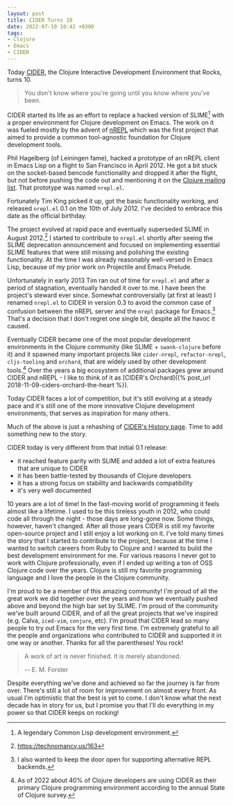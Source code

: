 ```yaml
---
layout: post
title: CIDER Turns 10
date: 2022-07-10 10:42 +0300
tags:
- Clojure
- Emacs
- CIDER
---
```


Today [CIDER](https://cider.mx), the Clojure Interactive Development Environment that Rocks, turns 10.

> You don't know where you're going until you know where you've been.

CIDER started its life as an effort to replace a hacked version of SLIME[^1] with
a proper environment for Clojure development on Emacs. The work on it was
fueled mostly by the advent of [nREPL](https://nrepl.org) which was the first project that aimed to
provide a common tool-agnostic foundation for Clojure development tools.

Phil Hagelberg (of Leiningen fame),
hacked a prototype of an nREPL client in Emacs Lisp on a flight to
San Francisco in April 2012.  He got a bit stuck on the socket-based bencode
functionality and dropped it after the flight, but not before pushing
the code out and mentioning it on the [Clojure mailing list](http://groups.google.com/group/clojure/browse_thread/thread/2bd91de7dca55ca4). That prototype was named
`nrepl.el`.

Fortunately Tim King picked it up, got the basic functionality working, and released `nrepl.el` 0.1 on the 10th of July 2012.
I've decided to embrace this date as the official birthday.

The project evolved at rapid pace and eventually superseded SLIME in August 2012.[^2]
I started to contribute to `nrepl.el` shortly after seeing the SLIME deprecation announcement and focused on implementing
essential SLIME features that were still missing and polishing the existing functionality. At the time I was already reasonably
well-versed in Emacs Lisp, because of my prior work on Projectile and Emacs Prelude.

Unfortunately in early 2013 Tim ran out of time for `nrepl.el` and after a period of stagnation, eventually handed it over to me. I have been the project's steward
ever since. Somewhat controversially (at first at least) I renamed `nrepl.el` to CIDER in version 0.3 to avoid the common case of confusion between
the nREPL server and the `nrepl` package for Emacs.[^3] That's a decision that I don't regret one single bit, despite all the havoc it caused.

Eventually CIDER became one of the most popular development environments in the
Clojure community (like SLIME + `swank-clojure` before it) and it spawned many
important projects like `cider-nrepl`, `refactor-nrepl`, `cljs-tooling` and
`orchard`, that are widely used by other development tools.[^4] Over the years a
big ecosystem of additional packages grew around CIDER and nREPL - I like to
think of it as [CIDER's Orchard]({% post_url 2018-11-09-ciders-orchard-the-heart
%}).

Today CIDER faces a lot of competition, but
it's still evolving at a steady pace and it's still one of the more innovative Clojure development environments,
that serves as inspiration for many others.

Much of the above is just a rehashing of [CIDER's History page](https://docs.cider.mx/cider/about/history.html). Time to add something
new to the story.

CIDER today is very different from that initial 0.1 release:

- it reached feature parity with SLIME and added a lot of extra features that are unique to CIDER
- it has been battle-tested by thousands of Clojure developers
- it has a strong focus on stability and backwards compatibility
- it's very well documented

10 years are a lot of time! In the fast-moving world of programming it feels
almost like a lifetime. I used to be this tireless youth in 2012, who could code
all through the night - those days are long-gone now. Some things, however,
haven't changed.  After all those years CIDER is still my favorite open-source
project and I still enjoy a lot working on it. I've told many times the story
that I started to contribute to the project, because at the time I wanted to
switch careers from Ruby to Clojure and I wanted to build the best development
environment for me. For various reasons I never got to work with Clojure
professionally, even if I ended up writing a ton of OSS Clojure code over the
years. Clojure is still my favorite programming language and I love the people
in the Clojure community.

I'm proud to be a member of this amazing community!
I'm proud of all the great work we did together over the years and how we eventually pushed above and beyond the high bar set by SLIME. I'm proud
of the community we've built around CIDER, and of all the great projects that we've inspired (e.g. Calva, `iced-vim`, `conjure`, etc). I'm proud that CIDER lead so many people to try out Emacs for the very first time. I'm extremely grateful
to all the people and organizations who contributed to CIDER and supported it in one way or another. Thanks for all the parentheses! You rock!

> A work of art is never finished. It is merely abandoned.
>
> -- E. M. Forster

Despite everything we've done and achieved so far the journey is far from over. There's still a lot of room for improvement on almost every front. As usual I'm optimistic that the best is yet to come. I don't know what the next decade has in story for us, but I promise you that I'll do everything in my power so that CIDER keeps on rocking!

[^1]: A legendary Common Lisp development environment.
[^2]: <https://technomancy.us/163>
[^3]: I also wanted to keep the door open for supporting alternative REPL backends.
[^4]: As of 2022 about 40% of Clojure developers are using CIDER as their primary Clojure programming environment according to the annual State of Clojure survey.
